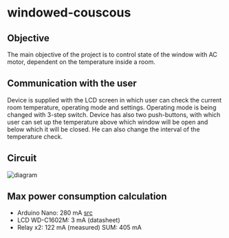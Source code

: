 # windowed-couscous

## Objective
The main objective of the project is to control state of the window with AC motor, dependent on the temperature inside a room. 

## Communication with the user
Device is supplied with the LCD screen in which user can check the current room temperature, operating mode and settings. Operating mode is being changed with 3-step switch.
Device has also two push-buttons, with which user can set up the temperature above which window will be open and below which it will be closed. He can also change the interval of the temperature check. 

## Circuit
![diagram](https://github.com/kajedot/windowed-couscous/schemas/diagram.png)

## Max power consumption calculation
- Arduino Nano: 280 mA [src](https://arduino.stackexchange.com/questions/926/what-is-the-maximum-power-consumption-of-the-arduino-nano-3-0)
- LCD WD-C1602M: 3 mA (datasheet)
- Relay x2: 122 mA (measured)
SUM: 405 mA
